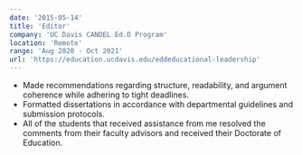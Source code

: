 ```yaml
---
date: '2015-05-14'
title: 'Editor'
company: 'UC Davis CANDEL Ed.D Program'
location: 'Remote'
range: 'Aug 2020 - Oct 2021'
url: 'https://education.ucdavis.edu/eddeducational-leadership'
---
```


- Made recommendations regarding structure, readability, and argument coherence while adhering to tight deadlines.
- Formatted dissertations in accordance with departmental guidelines and submission protocols.
- All of the students that received assistance from me resolved the comments from their faculty advisors and received their Doctorate of Education.
